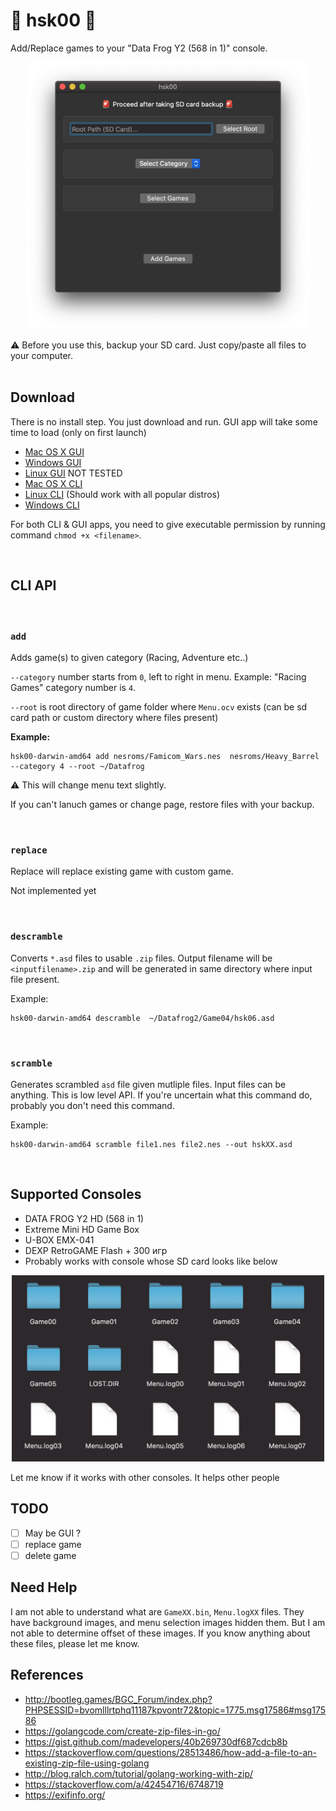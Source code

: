 # 🚧 hsk00 🚧

Add/Replace games to your "Data Frog Y2 (568 in 1)" console.

<p align="center">
<img src="screenshot-osx.png" alt="hsk00-osx-screenshot" width="450" />
</p>

⚠️ Before you use this, backup your SD card. Just copy/paste all files to your computer.
<br />
<br />

## Download

There is no install step. You just download and run. GUI app will take some time to load (only on first launch)

- [Mac OS X GUI](https://github.com/dev-drprasad/hsk00/releases/download/latest/hsk00-darwin-amd64-gui)
- [Windows GUI](https://github.com/dev-drprasad/hsk00/releases/download/latest/hsk00-windows-amd64-gui.exe)
- [Linux GUI](https://github.com/dev-drprasad/hsk00/releases/download/latest/hsk00-linux-amd64-gui) NOT TESTED
- [Mac OS X CLI](https://github.com/dev-drprasad/hsk00/releases/download/latest/hsk00-darwin-amd64)
- [Linux CLI](https://github.com/dev-drprasad/hsk00/releases/download/latest/hsk00-linux-amd64) (Should work with all popular distros)
- [Windows CLI](https://github.com/dev-drprasad/hsk00/releases/download/latest/hsk00-windows-amd64.exe)

For both CLI & GUI apps, you need to give executable permission by running command `chmod +x <filename>`.

<br />

## CLI API

<br />

### `add`

Adds game(s) to given category (Racing, Adventure etc..)

`--category` number starts from `0`, left to right in menu. Example: "Racing Games" category number is `4`.

`--root` is root directory of game folder where `Menu.ocv` exists (can be sd card path or custom directory where files present)

**Example:**

```shell
hsk00-darwin-amd64 add nesroms/Famicom_Wars.nes  nesroms/Heavy_Barrel --category 4 --root ~/Datafrog
```

⚠️ This will change menu text slightly.

If you can't lanuch games or change page, restore files with your backup.

<br />

### `replace`

Replace will replace existing game with custom game.

Not implemented yet

<br />

### `descramble`

Converts `*.asd` files to usable `.zip` files. Output filename will be `<inputfilename>.zip` and will be generated in same directory where input file present.

Example:

```
hsk00-darwin-amd64 descramble  ~/Datafrog2/Game04/hsk06.asd
```

<br />

### `scramble`

Generates scrambled `asd` file given mutliple files. Input files can be anything. This is low level API. If you're uncertain what this command do, probably you don't need this command.

Example:

```
hsk00-darwin-amd64 scramble file1.nes file2.nes --out hskXX.asd
```

<br />

## Supported Consoles

- DATA FROG Y2 HD (568 in 1)
- Extreme Mini HD Game Box
- U-BOX EMX-041
- DEXP RetroGAME Flash + 300 игр
- Probably works with console whose SD card looks like below

<p align="center">
<img  src="./sd-layout.png" alt="data-frog-sd-card-files" width="500" />
</p>

Let me know if it works with other consoles. It helps other people

## TODO

- [ ] May be GUI ?
- [ ] replace game
- [ ] delete game

## Need Help

I am not able to understand what are `GameXX.bin`, `Menu.logXX` files. They have background images, and menu selection images hidden them. But I am not able to determine offset of these images. If you know anything about these files, please let me know.

## References

- http://bootleg.games/BGC_Forum/index.php?PHPSESSID=bvomlllrtphq11187kpvontr72&topic=1775.msg17586#msg17586
- https://golangcode.com/create-zip-files-in-go/
- https://gist.github.com/madevelopers/40b269730df687cdcb8b
- https://stackoverflow.com/questions/28513486/how-add-a-file-to-an-existing-zip-file-using-golang
- http://blog.ralch.com/tutorial/golang-working-with-zip/
- https://stackoverflow.com/a/42454716/6748719
- https://exifinfo.org/
